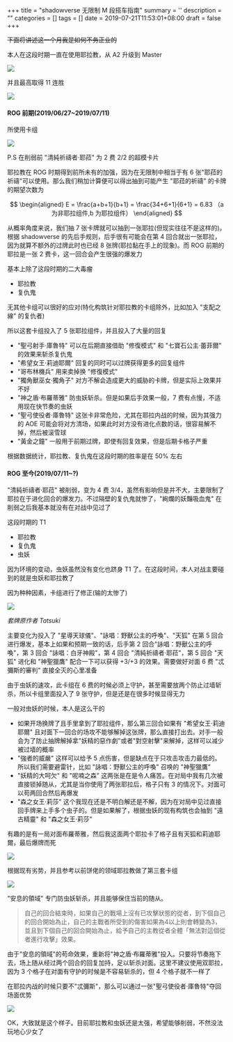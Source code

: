 
+++
title = "shadowverse 无限制 M 段搭车指南"
summary = ''
description = ""
categories = []
tags = []
date = 2019-07-21T11:53:01+08:00
draft = false
+++

~~下面将讲述这一个月我是如何不务正业的~~

本人在这段时期一直在使用耶拉教，从 A2 升级到 Master

<img style="max-width:720px;" src="../../images/2019/07/Screenshot_2019-07-20-21-36-03-158_com.cygames.Shadowverse.jpg">

并且最高取得 11 连胜

<img style="max-width:720px;" src="../../images/2019/08/Screenshot_2019-07-08-21-36-20-208_com.cygames.Shadowverse.jpg">

#### ROG 前期(2019/06/27~2019/07/11)

所使用卡组

<img style="max-width:720px;" src="../../images/2019/07/2019-07-21-17-51-06----.png">

P.S 在削弱前 "清純祈禱者‧耶菈" 为 2 费 2/2 的超模卡片

耶拉教在 ROG 时期得到前所未有的加强，因为在无限制中相当于有 6 张"耶菈的祈禱"可以使用。那么我们稍加计算便可以得出抽到可能产生 "耶菈的祈禱" 的卡牌的期望次数为

$$
\begin{aligned}
E = \frac{a+b+1}{b+1} = \frac{34+6+1}{6+1} = 6.83 （a 为非耶拉组件,b 为耶拉组件）
\end{aligned}
$$

从概率角度来说，我们抽 7 张卡牌就可以抽到一张耶拉(但现实往往不是这样的)。根据 shadowverse 的先后手规则，后手很有可能会在第 4 回合就出一张耶拉，因为就算不额外的过牌此时也已经 8 张牌(耶拉黏在手上的现象)。而 ROG 前期的耶拉是一张 2 费卡，这一回合会产生很强的爆发力


基本上除了这段时期的二大毒瘤

- 耶拉教
- 复仇鬼

无其他卡组可以很好的应对(特化构筑针对耶拉教的卡组除外，比如加入 "支配之線" 的复仇者)

所以这套卡组投入了 5 张耶拉组件，并且投入了大量的回复

- "聖弓射手‧庫魯特" 可以在后期直接借助 "修復模式" 和 "七寶石公主‧蕾菲爾" 的效果来斩杀复仇鬼
- "希望女王‧莉迪耶爾" 回复的同时可以过牌获得更多的回复组件
- "哥布林機兵" 用来卖掉换 "修復模式"
- "獨角獸巫女‧獨角子" 对方不解会造成更大的威胁的卡牌，但是实际上效果并不好
- "神之盾‧布羅蒂雅" 防虫妖斩杀。但是如果后手效果一般，7 费有点慢，不适用现在快节奏的虫妖
- "聖弓使役者‧庫魯特" 这张卡非常危险，尤其在耶拉内战的时候，因为其强力的 AOE 可能会将对方清场，如果此时对方没有进化点数的话，很容易解不掉，然后被滚雪球
- "黃金之鐘" 一般用于前期过牌，即使有回复效果，但是后期卡格子严重


根据数据统计，耶拉教、复仇鬼在这段时期的胜率是在 50% 左右

#### ROG 至今(2019/07/11~?)

"清純祈禱者‧耶菈" 被削弱，变为 4 费 3/4，虽然有影响但是并不大，主要限制了耶拉在于进化回合的爆发力。不过隔壁的复仇鬼就惨了，"絢爛的妖豔吸血鬼" 在削弱之后我基本就没有在对战中见过了

这段时期的 T1

- 耶拉教
- 复仇鬼
- 虫妖

因为环境的变动，虫妖虽然没有变化也跻身 T1 了。在这段时间，本人对战主要碰到的就是虫妖和耶拉教了

因为种种因素，卡组进行了修正(输的太惨了)

<img style="max-width:720px;" src="../../images/2019/07/2019-07-21-18-40-38----.png">

*套牌原作者 Tatsuki*

主要变化为投入了 "星導天球儀"、"詠唱：野獸公主的呼喚"、"天狐" 在第 5 回合进行爆发，基本上如果和预期一致的话，后手第 2 回合"詠唱：野獸公主的呼喚"，第 3 回合 "詠唱：白牙神殿"，第 4 回合 "清純祈禱者‧耶菈"，第 5 回合 "天狐" 进化和 "神聖獵鷹" 配合一下可以获得 +3/+3 的效果。需要做好对面 6 费 "忒彌斯的審判" 直接全灭的心里准备

由于虫妖的速攻，此卡组在 6 费的时候必须上守护，甚至需要放两个防止过墙斩杀，所以卡组里面投入了 9 张守护，但是还是在很多时候显得无力

一般对虫妖的时候，本人是这么干的

- 如果开场换牌了且手里拿到了耶拉组件，那么第三回合如果有 "希望女王‧莉迪耶爾" 且对面下一回合的场攻不能够解掉这张牌，那么直接打出去。对手一般会为了防止抽牌解掉拿"妖精的惡作劇"或者"對空射擊"来解掉，这样可以减少被过墙的概率
- "強者的威嚴" 这样可以给予 5 点伤害，但是缺点在于只攻击攻击力最低的。所以我们需要避雷针，比如 "詠唱：野獸公主的呼喚" 召唤的 "神聖獵鷹"
- "妖精的大呵欠" 和 "呢喃之森" 这两张是在是令人痛苦。在对局中我有几次被直接锁掉随从，尤其是当你使用了两张耶拉后，格子只有 3 的情况下。对面可以苟两回合然后再爆发
- "森之女王‧莉莎" 这个我现在还是不明白解还是不解，因为在对局中见过直接回手牌来上手多个虫子的。但是如果解了，根据虫妖的现有构筑也会抽到 "遠古精靈" 和 "森之女王‧莉莎"

有趣的是有一局对面布羅蒂雅，然后我这面两个耶拉卡了格子且有天狐和莉迪耶爾，最后爆牌而死

<img style="max-width:720px;" src="../../images/2019/07/Screenshot_2019-07-18-22-03-19-246_com.cygames.Shadowverse.jpg">

根据现有劣势，并且参考以前饼佬的领域耶拉教做了第三套卡组

<img style="max-width:720px;" src="../../images/2019/07/2019-07-21-19-19-43----.png">

"安息的領域" 专门防虫妖斩杀，并且能够保住当前的随从。

>自己的回合結束時，如果自己的戰場上沒有已攻擊狀態的從者，到下個自己的回合開始為止，自己的主戰者所受到的傷害如果為4以上則會轉變為3，並且到下個自己的回合開始為止，給予自己的主教從者全體「無法對這個從者進行攻擊」效果。 

由于"安息的領域"的苟命效果，重新将"神之盾‧布羅蒂雅"投入。只要将节奏拖下去，场上随从经过两个回合的回复加持，足以斩杀对面。这里不建议使用双耶拉，因为 3 个格子在对面有守护的时候是不容易斩杀的，但 4 个格子就不一样了

在耶拉内战的时候只要不"忒彌斯"，那么可以通过一张"聖弓使役者‧庫魯特"夺回场面优势

<img style="max-width:720px;" src="../../images/2019/07/Screenshot_2019-07-20-21-34-26-340_com.cygames.Shadowverse.jpg">

OK，大致就是这个样子。目前耶拉教和虫妖还是太强，希望能够削弱，不然没法玩地心少女了
    